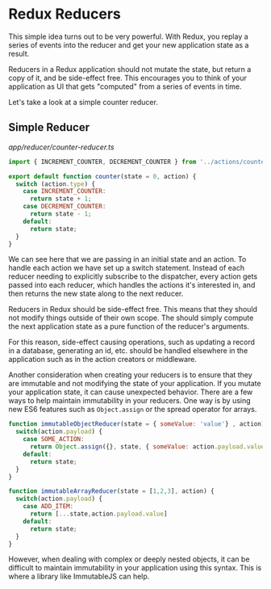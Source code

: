 # Redux Reducers

This simple idea turns out to be very powerful. With Redux, you replay a series
of events into the reducer and get your new application state as a result.

Reducers in a Redux application should not mutate the state, but return a copy
of it, and be side-effect free. This encourages you to think of your application
as UI that gets "computed" from a series of events in time.

Let's take a look at a simple counter reducer.

## Simple Reducer

_app/reducer/counter-reducer.ts_
```javascript
import { INCREMENT_COUNTER, DECREMENT_COUNTER } from '../actions/counter-actions';

export default function counter(state = 0, action) {
  switch (action.type) {
    case INCREMENT_COUNTER:
      return state + 1;
    case DECREMENT_COUNTER:
      return state - 1;
    default:
      return state;
  }
}
```

We can see here that we are passing in an initial state and an action. To
handle each action we have set up a switch statement. Instead of each reducer
needing to explicitly subscribe to the dispatcher, every action gets passed into
each reducer, which handles the actions it's interested in, and then returns the
new state along to the next reducer.

Reducers in Redux should be side-effect free. This means that they should not
modify things outside of their own scope. The should simply compute the next
application state as a pure function of the reducer's arguments. 

For this reason, side-effect causing operations, such as
updating a record in a database, generating an id, etc. should be handled
elsewhere in the application such as in the action creators or middleware.

Another consideration when creating your reducers is to ensure that they are immutable and not modifying the state of your application. If you mutate your application state, it can cause unexpected behavior. There are a few ways to help maintain immutability in your reducers. One way is by using new ES6 features such as `Object.assign` or the spread operator for arrays.

```js
function immutableObjectReducer(state = { someValue: 'value'} , action) {
  switch(action.payload) {
    case SOME_ACTION:
      return Object.assign({}, state, { someValue: action.payload.value });
    default:
      return state;
  }
}

function immutableArrayReducer(state = [1,2,3], action) {
  switch(action.payload) {
    case ADD_ITEM:
      return [...state,action.payload.value]
    default:
      return state;
  }
}
```

However, when dealing with complex or deeply nested objects, it can be difficult to maintain immutability in your application using this syntax. This is where a library like ImmutableJS can help.
